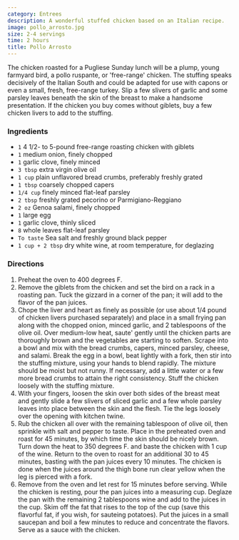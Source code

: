 ```yaml
---
category: Entrees
description: A wonderful stuffed chicken based on an Italian recipe.
image: pollo_arrosto.jpg
size: 2-4 servings
time: 2 hours
title: Pollo Arrosto
---
```


The chicken roasted for a Pugliese Sunday lunch will be a plump, young farmyard bird, a pollo ruspante, or 'free-range' chicken. The stuffing speaks decisively of the Italian South and could be adapted for use with capons or even a small, fresh, free-range turkey. Slip a few slivers of garlic and some parsley leaves beneath the skin of the breast to make a handsome presentation. If the chicken you buy comes without giblets, buy a few chicken livers to add to the stuffing.

### Ingredients

* `1` 4 1/2- to 5-pound free-range roasting chicken with giblets
* `1` medium onion, finely chopped
* `1` garlic clove, finely minced
* `3 tbsp` extra virgin olive oil
* `1 cup` plain unflavored bread crumbs, preferably freshly grated
* `1 tbsp` coarsely chopped capers
* `1/4 cup` finely minced flat-leaf parsley
* `2 tbsp` freshly grated pecorino or Parmigiano-Reggiano
* `2 oz` Genoa salami, finely chopped
* `1` large egg
* `1` garlic clove, thinly sliced
* `8` whole leaves flat-leaf parsley
* `To taste` Sea salt and freshly ground black pepper
* `1 cup + 2 tbsp` dry white wine, at room temperature, for deglazing

### Directions

1. Preheat the oven to 400 degrees F.
2. Remove the giblets from the chicken and set the bird on a rack in a roasting pan. Tuck the gizzard in a corner of the pan; it will add to the flavor of the pan juices.
3. Chope the liver and heart as finely as possible (or use about 1/4 pound of chicken livers purchased separately) and place in a small frying pan along with the chopped onion, minced garlic, and 2 tablespoons of the olive oil. Over medium-low heat, saute' gently until the chicken parts are thoroughly brown and the vegetables are starting to soften. Scrape into a bowl and mix with the bread crumbs, capers, minced parsley, cheese, and salami. Break the egg in a bowl, beat lightly with a fork, then stir into the stuffing mixture, using your hands to blend rapidly. The mixture should be moist but not runny. If necessary, add a little water or a few more bread crumbs to attain the right consistency. Stuff the chicken loosely with the stuffing mixture.
4. With your fingers, loosen the skin over both sides of the breast meat and gently slide a few slivers of sliced garlic and a few whole parsley leaves into place between the skin and the flesh. Tie the legs loosely over the opening with kitchen twine.
5. Rub the chicken all over with the remaining tablespoon of olive oil, then sprinkle with salt and pepper to taste. Place in the preheated oven and roast for 45 minutes, by which time the skin should be nicely brown. Turn down the heat to 350 degrees F. and baste the chicken with 1 cup of the wine. Return to the oven to roast for an additional 30 to 45 minutes, basting with the pan juices every 10 minutes. The chicken is done when the juices around the thigh bone run clear yellow when the leg is pierced with a fork.
6. Remove from the oven and let rest for 15 minutes before serving. While the chicken is resting, pour the pan juices into a measuring cup. Deglaze the pan with the remaining 2 tablespoons wine and add to the juices in the cup. Skim off the fat that rises to the top of the cup (save this flavorful fat, if you wish, for sauteing potatoes). Put the juices in a small saucepan and boil a few minutes to reduce and concentrate the flavors. Serve as a sauce with the chicken.